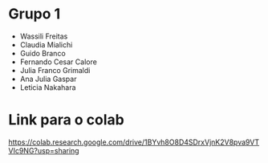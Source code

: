 # Grupo 1 
- Wassili Freitas
- Claudia Mialichi
- Guido Branco
- Fernando Cesar Calore
- Julia Franco Grimaldi
- Ana Julia Gaspar
- Leticia Nakahara
# Link para o colab
https://colab.research.google.com/drive/1BYvh8O8D4SDrxVjnK2V8pva9VTVIc9NG?usp=sharing